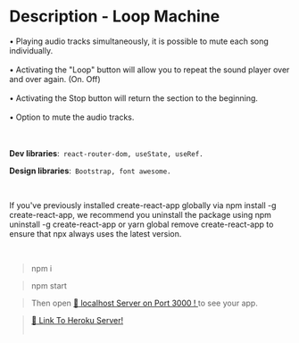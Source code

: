 # Description - Loop Machine



<a>• Playing audio tracks simultaneously, it is possible to mute each song individually.</a><br><br>
<a>• Activating the "Loop" button will allow you to repeat the sound player over and over again. (On. Off) </a><br><br>
<a>• Activating the Stop button will return the section to the beginning.</a><br><br>
<a>• Option to mute the audio tracks.</a><br><br><br>

**Dev libraries**:` react-router-dom, useState, useRef.`

**Design libraries**:` Bootstrap, font awesome.`

<br>

If you've previously installed create-react-app globally via npm install -g create-react-app, we recommend you uninstall the package using npm uninstall -g create-react-app or yarn global remove create-react-app to ensure that npx always uses the latest version.

<br>

> npm i

> npm start

> Then open [🔗 localhost Server on Port 3000 ! ]( http://localhost:3000/ ) to see your app.

> [🔗 Link To Heroku Server! ]( https://loop-m.herokuapp.com/ )
<br><br>



<br>

<br>
